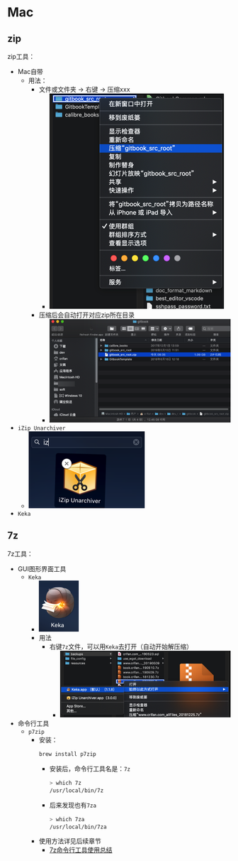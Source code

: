 # Mac

## zip

zip工具：

* Mac自带
  * 用法：
    * 文件或文件夹 -> 右键 -> 压缩xxx
      * ![mac_bultin_compress](../../assets/img/mac_bultin_compress.png)
    * 压缩后会自动打开对应zip所在目录
      * ![mac_finder_open_zip_folder](../../assets/img/mac_finder_open_zip_folder.png)
* `iZip Unarchiver`
  * ![mac_zip_izip](../../assets/img/mac_zip_izip.png)
* `Keka`

## 7z

7z工具：
* GUI图形界面工具
  * `Keka`
    * ![mac_zip_keka](../../assets/img/mac_zip_keka.png)
    * 用法
      * 右键`7z`文件，可以用`Keka`去打开（自动开始解压缩）
        * ![mac_7z_keka_uncompress](../../assets/img/mac_7z_keka_uncompress.png)
* 命令行工具
  * `p7zip`
    * 安装：
        ```bash
        brew install p7zip
        ```
      * 安装后，命令行工具名是：`7z`
        ```bash
        > which 7z
        /usr/local/bin/7z
        ```
      * 后来发现也有`7za`
        ```bash
        > which 7za
        /usr/local/bin/7za
        ```
    * 使用方法详见后续章节
      * [7z命令行工具使用总结](../../usage/7z.md)
